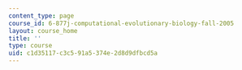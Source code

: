 ```yaml
---
content_type: page
course_id: 6-877j-computational-evolutionary-biology-fall-2005
layout: course_home
title: ''
type: course
uid: c1d35117-c3c5-91a5-374e-2d8d9dfbcd5a
---
```

